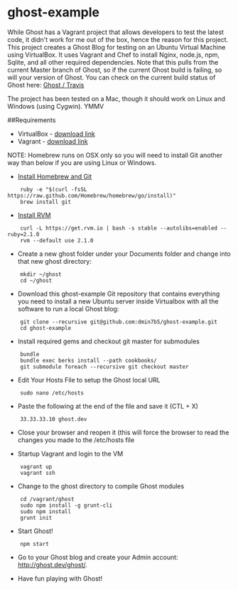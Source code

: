 ghost-example
=============

While Ghost has a Vagrant project that allows developers to test the latest code, it didn't work for me out of the box, hence the reason for this project.  This project creates a Ghost Blog for testing on an Ubuntu Virtual Machine using VirtualBox.  It uses Vagrant and Chef to install Nginx, node.js, npm, Sqlite, and all other required dependencies.  Note that this pulls from the current Master branch of Ghost, so if the current Ghost build is failing, so will your version of Ghost.  You can check on the current build status of Ghost here:  [Ghost / Travis](https://travis-ci.org/TryGhost/Ghost)

The project has been tested on a Mac, though it should work on Linux and Windows (using Cygwin). YMMV

##Requirements

* VirtualBox - [download link](https://www.virtualbox.org/wiki/Downloads)
* Vagrant - [download link](http://www.vagrantup.com/downloads.html)

NOTE: Homebrew runs on OSX only so you will need to install Git another way than below if you are using Linux or Windows.

* [Install Homebrew and Git](http://brew.sh)

```
    ruby -e "$(curl -fsSL https://raw.github.com/Homebrew/homebrew/go/install)"
    brew install git
```

* [Install RVM](https://rvm.io/rvm/install)

```
    curl -L https://get.rvm.io | bash -s stable --autolibs=enabled --ruby=2.1.0
    rvm --default use 2.1.0
```

* Create a new ghost folder under your Documents folder and change into that new ghost directory:

```
    mkdir ~/ghost
    cd ~/ghost
```

* Download this ghost-example Git repository that contains everything you need to install a new Ubuntu server inside Virtualbox with all the software to run a local Ghost blog:

```
    git clone --recursive git@github.com:dmin7b5/ghost-example.git
    cd ghost-example
```

* Install required gems and checkout git master for submodules

```
    bundle
    bundle exec berks install --path cookbooks/
    git submodule foreach --recursive git checkout master
```
    
* Edit Your Hosts File to setup the Ghost local URL

```
    sudo nano /etc/hosts
```

* Paste the following at the end of the file and save it (CTL + X)

```
    33.33.33.10 ghost.dev
```
    
* Close your browser and reopen it (this will force the browser to read the changes you made to the /etc/hosts file

* Startup Vagrant and login to the VM

```
    vagrant up
    vagrant ssh
```

* Change to the ghost directory to compile Ghost modules

```
    cd /vagrant/ghost
    sudo npm install -g grunt-cli
    sudo npm install
    grunt init
```
    
* Start Ghost!

```
    npm start
```
    
* Go to your Ghost blog and create your Admin account: http://ghost.dev/ghost/.

* Have fun playing with Ghost!


